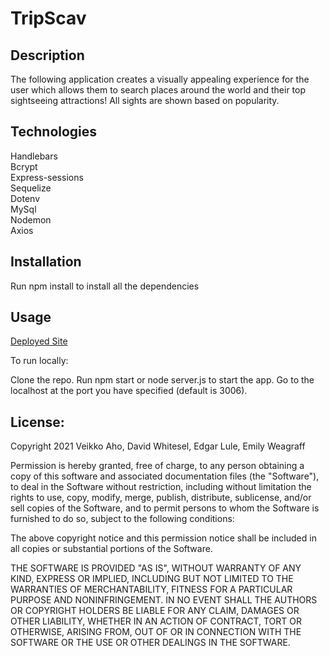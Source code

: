 # TripScav

## Description

The following application creates a visually appealing experience for the user which allows them to search places around the world and their top sightseeing attractions! All sights are shown based on popularity.

## Technologies

Handlebars
</br>
Bcrypt
</br>
Express-sessions
</br>
Sequelize
</br>
Dotenv
</br>
MySql
</br>
Nodemon
</br>
Axios

## Installation

Run npm install to install all the dependencies

## Usage

[Deployed Site](https://etripscav.herokuapp.com)

To run locally:

Clone the repo.
Run npm start or node server.js to start the app. Go to the localhost at the port you have specified (default is 3006).

## License:

Copyright 2021 Veikko Aho, David Whitesel, Edgar Lule, Emily Weagraff

Permission is hereby granted, free of charge, to any person obtaining a copy of this software and associated documentation files (the "Software"), to deal in the Software without restriction, including without limitation the rights to use, copy, modify, merge, publish, distribute, sublicense, and/or sell copies of the Software, and to permit persons to whom the Software is furnished to do so, subject to the following conditions:

The above copyright notice and this permission notice shall be included in all copies or substantial portions of the Software.

THE SOFTWARE IS PROVIDED "AS IS", WITHOUT WARRANTY OF ANY KIND, EXPRESS OR IMPLIED, INCLUDING BUT NOT LIMITED TO THE WARRANTIES OF MERCHANTABILITY, FITNESS FOR A PARTICULAR PURPOSE AND NONINFRINGEMENT. IN NO EVENT SHALL THE AUTHORS OR COPYRIGHT HOLDERS BE LIABLE FOR ANY CLAIM, DAMAGES OR OTHER LIABILITY, WHETHER IN AN ACTION OF CONTRACT, TORT OR OTHERWISE, ARISING FROM, OUT OF OR IN CONNECTION WITH THE SOFTWARE OR THE USE OR OTHER DEALINGS IN THE SOFTWARE.
